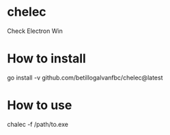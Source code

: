 # chelec
Check Electron Win

# How to install
go install -v github.com/betillogalvanfbc/chelec@latest


# How to use

chalec -f /path/to.exe

